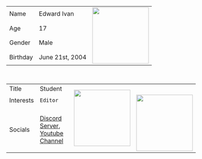 <table>
  <tr>
    <td>Name</td>
    <td>Edward Ivan</td>
    <td rowspan="4"><img src="pupmirrored.gif" width="150" height="150"></td>
  </tr>
  <tr>
    <td>Age</td>
    <td>17</td>
  </tr>
  <tr>
    <td>Gender</td>
    <td>Male</td>
  </tr>
  <tr>
    <td>Birthday</td>
    <td>June 21st, 2004</td>
  </tr>
</table>
<br>
<table>
  <tr>
    <td>Title</td>
    <td>Student</td>
    <td rowspan="4"><img src="https://i.pinimg.com/originals/f6/42/ee/f642eea95a8d6676dbfa530fe56b5ade.gif" width="150" height="150"></td>
  </tr>
  <tr>
    <td>Interests</td>
    <td><code>Editor</code></td>
     <td rowspan="4"><img src="https://i.pinimg.com/originals/f6/42/ee/f642eea95a8d6676dbfa530fe56b5ade.gif" width="150" height="150"></td>
  </tr>
  <tr>
    <td>Socials</td>
    <td><a href="https://discord.gg/8HsNJg7ZRG">Discord Server</a>, <a href="https://www.youtube.com/channel/UCq0KPnTWQPAnmfan6nmJyzA">Youtube Channel</a></td>
  </tr>
</table>
